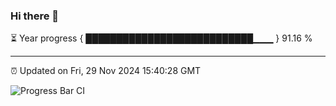 ### Hi there 👋

⏳ Year progress { ███████████████████████████▁▁▁ } 91.16 %

---

⏰ Updated on Fri, 29 Nov 2024 15:40:28 GMT

![Progress Bar CI](https://github.com/IshwaranRudhara/GIT-ACTION/workflows/Progress%20Bar%20CI/badge.svg)
